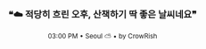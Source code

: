 <div align="center">

<br>

<h3>❝☁️ 적당히 흐린 오후, 산책하기 딱 좋은 날씨네요❞</h3>

<sub>03:00 PM • Seoul ⛅ • by CrowRish</sub>

<br>

</div>